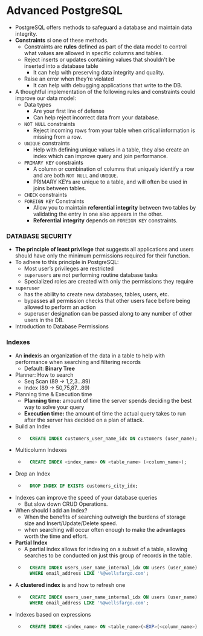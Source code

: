 # Advanced PostgreSQL
 * PostgreSQL offers methods to safeguard a database and maintain data integrity.
 * **Constraints** si one of these methods. 
    * Constraints are **rules** defined as part of the data model to control what values are allowed in specific columns and tables.
    * Reject inserts or updates containing values that shouldn’t be inserted into a database table
        * It can help with preserving data integrity and quality.
    * Raise an error when they’re violated
        * It can help with debugging applications that write to the DB.
* A thoughtful implementation of the following rules and constraints could improve our data model:
    * Data types
        * Are your first line of defense
        * Can help reject incorrect data from your database.
    * `NOT NULL` constraints
        * Reject incoming rows from your table when critical information is missing from a row.
    * `UNIQUE` constraints
        * Help with defining unique values in a table, they also create an index which can improve query and join performance.
    * `PRIMARY KEY` constraints
        * A column or combination of columns that uniquely identify a row and are both `NOT NULL` and `UNIQUE`. 
        * PRIMARY KEYs are unique to a table, and will often be used in joins between tables.
    * `CHECK` constraints
    * `FOREIGN KEY` Constraints
        *  Allow you to maintain **referential integrity** between two tables by validating the entry in one also appears in the other. 
        * **Referential integrity** depends on `FOREIGN KEY` constraints.

### DATABASE SECURITY
* **The principle of least privilege** that suggests all applications and users should have only the minimum permissions required for their function.
* To adhere to this principle in PostgreSQL:
    * Most user’s privileges are restricted 
    * `superusers` are not performing routine database tasks
    * Specialized roles are created with only the permissions they require
* `superuser` 
    * has the ability to create new databases, tables, users, etc.
    * bypasses all permission checks that other users face before being allowed to perform an action
    * superuser designation can be passed along to any number of other users in the DB.
* Introduction to Database Permissions

### Indexes
* An **index**is an organization of the data in a table to help with performance when searching and filtering records
    * Default: **Binary Tree**
* Planner: How to search
    * Seq Scan (89 → 1,2,3...89)
    * Index (89 → 50,75,87...89)
* Planning time & Execution time
    * **Planning time:** amount of time the server spends deciding the best way to solve your query
    * **Execution time:**  the amount of time the actual query takes to run after the server has decided on a plan of attack.
* Build an Index
    * ```sql
        CREATE INDEX customers_user_name_idx ON customers (user_name);
        ```
* Multicolumn Indexes
    * ```sql
        CREATE INDEX <index_name> ON <table_name> (<column_name>);
        ```
* Drop an Index
    * ```sql
        DROP INDEX IF EXISTS customers_city_idx;
        ```
* Indexes can improve the speed of your database queries
    * But slow down CRUD Operations.
* When should I add an Index?
    *  When the benefits of searching outweigh the burdens of storage size and Insert/Update/Delete speed. 
    * when searching will occur often enough to make the advantages worth the time and effort.
* **Partial Index**
    * A partial index allows for indexing on a subset of a table, allowing searches to be conducted on just this group of records in the table.
    * ```sql
        CREATE INDEX users_user_name_internal_idx ON users (user_name)
        WHERE email_address LIKE '%@wellsfargo.com';
        ```
* A **clustered index** is and how to refresh one
    * ```sql
        CREATE INDEX users_user_name_internal_idx ON users (user_name)
        WHERE email_address LIKE '%@wellsfargo.com';
        ```
* Indexes based on expressions
    * ```sql
        CREATE INDEX <index_name> ON <table_name>(<EXP>(<column_name>));
        ```